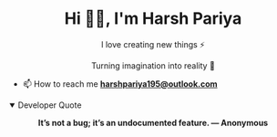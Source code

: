 <h1 align="center"> Hi 👋🏻, I'm Harsh Pariya </br> 
</h1>
<p align="center">I love creating new things ⚡</p>
<p align="center">Turning imagination into reality 🚀</p>



- 📫 How to reach me **harshpariya195@outlook.com**

<details open>
<summary>Developer Quote</summary>
<p align="center"><b>
    It’s not a bug; it’s an undocumented feature. ― Anonymous
</b></p>
</details>




